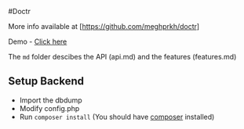 #Doctr

More info available at [https://github.com/meghprkh/doctr]

Demo - [Click here](https://doctr-meghprkh.rhcloud.com)

The `md` folder descibes the API (api.md) and the features (features.md)

## Setup Backend
- Import the dbdump
- Modify config.php
- Run `composer install` (You should have [composer](http://getcomposer.org/) installed)
